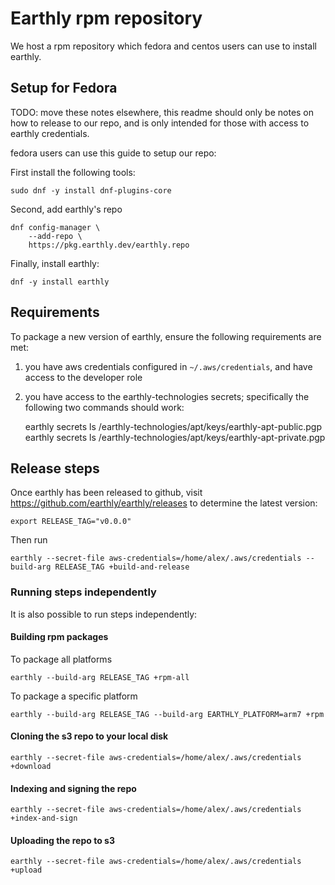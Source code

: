 # Earthly rpm repository

We host a rpm repository which fedora and centos users can use to install earthly.

## Setup for Fedora

TODO: move these notes elsewhere, this readme should only be notes on how to release to our repo, and is only intended for those with
access to earthly credentials.

fedora users can use this guide to setup our repo:



First install the following tools:

    sudo dnf -y install dnf-plugins-core

Second, add earthly's repo

    dnf config-manager \
        --add-repo \
        https://pkg.earthly.dev/earthly.repo

Finally, install earthly:

    dnf -y install earthly

## Requirements

To package a new version of earthly, ensure the following requirements are met:

1. you have aws credentials configured in `~/.aws/credentials`, and have access to the developer role

2. you have access to the earthly-technologies secrets; specifically the following two commands should work:

    earthly secrets ls /earthly-technologies/apt/keys/earthly-apt-public.pgp
    earthly secrets ls /earthly-technologies/apt/keys/earthly-apt-private.pgp

## Release steps

Once earthly has been released to github, visit https://github.com/earthly/earthly/releases to determine the latest version:

    export RELEASE_TAG="v0.0.0"

Then run

    earthly --secret-file aws-credentials=/home/alex/.aws/credentials --build-arg RELEASE_TAG +build-and-release

### Running steps independently

It is also possible to run steps independently:

#### Building rpm packages

To package all platforms

    earthly --build-arg RELEASE_TAG +rpm-all

To package a specific platform

    earthly --build-arg RELEASE_TAG --build-arg EARTHLY_PLATFORM=arm7 +rpm

#### Cloning the s3 repo to your local disk

    earthly --secret-file aws-credentials=/home/alex/.aws/credentials +download

#### Indexing and signing the repo

    earthly --secret-file aws-credentials=/home/alex/.aws/credentials +index-and-sign

#### Uploading the repo to s3

    earthly --secret-file aws-credentials=/home/alex/.aws/credentials +upload
